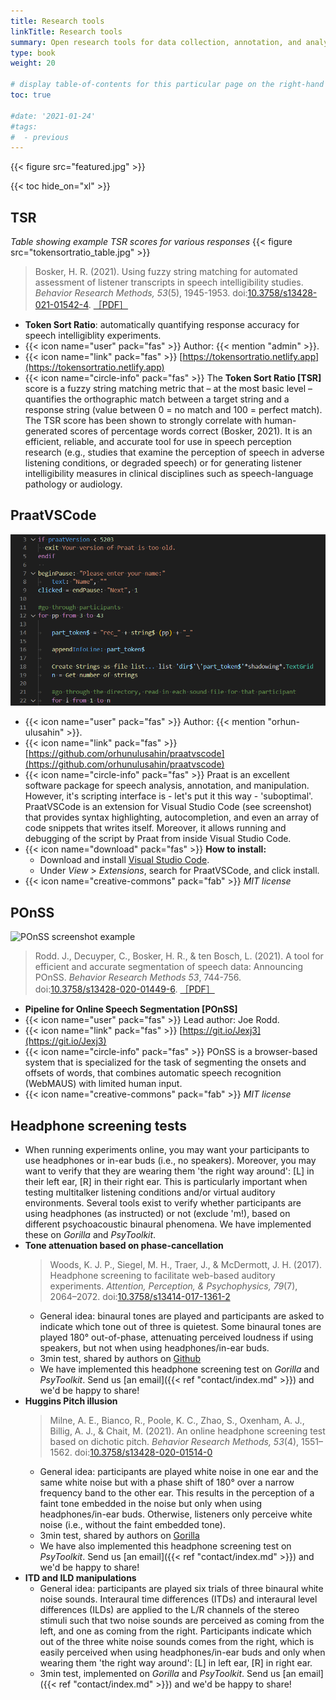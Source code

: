 ```yaml
---
title: Research tools
linkTitle: Research tools
summary: Open research tools for data collection, annotation, and analysis.
type: book
weight: 20

# display table-of-contents for this particular page on the right-hand side?
toc: true

#date: '2021-01-24'
#tags:
#  - previous
---
```


{{< figure src="featured.jpg" >}}

{{< toc hide_on="xl" >}}

## TSR
*Table showing example TSR scores for various responses*
{{< figure src="tokensortratio_table.jpg" >}}
> Bosker, H. R. (2021). Using fuzzy string matching for automated assessment of listener transcripts in speech intelligibility studies. *Behavior Research Methods, 53*(5), 1945-1953. doi:[10.3758/s13428-021-01542-4](https://doi.org/10.3758/s13428-021-01542-4). [［PDF］](https://pure.mpg.de/rest/items/item_3277028_4/component/file_3356415/content)
- **Token Sort Ratio**: automatically quantifying response accuracy for speech intelligiblity experiments.
- {{< icon name="user" pack="fas" >}} Author: {{< mention "admin" >}}.
- {{< icon name="link" pack="fas" >}} [https://tokensortratio.netlify.app](https://tokensortratio.netlify.app)
- {{< icon name="circle-info" pack="fas" >}} The **Token Sort Ratio [TSR]** score is a fuzzy string matching metric that – at the most basic level – quantifies the orthographic match between a target string and a response string (value between 0 = no match and 100 = perfect match). The TSR score has been shown to strongly correlate with human-generated scores of percentage words correct (Bosker, 2021). It is an efficient, reliable, and accurate tool for use in speech perception research (e.g., studies that examine the perception of speech in adverse listening conditions, or degraded speech) or for generating listener intelligibility measures in clinical disciplines such as speech-language pathology or audiology.



## PraatVSCode
<img src="https://github.com/orhunulusahin/praatvscode/blob/main/assets/syntax_after.png?raw=true" alt="PraatVSCode screenshot example" width="600"/>

- {{< icon name="user" pack="fas" >}} Author: {{< mention "orhun-ulusahin" >}}.
- {{< icon name="link" pack="fas" >}} [https://github.com/orhunulusahin/praatvscode](https://github.com/orhunulusahin/praatvscode)
- {{< icon name="circle-info" pack="fas" >}} Praat is an excellent software package for speech analysis, annotation, and manipulation. However, it's scripting interface is - let's put it this way - 'suboptimal'. PraatVSCode is an extension for Visual Studio Code (see screenshot) that provides syntax highlighting, autocompletion, and even an array of code snippets that writes itself. Moreover, it allows running and debugging of the script by Praat from inside Visual Studio Code.
- {{< icon name="download" pack="fas" >}} **How to install:**
  - Download and install [Visual Studio Code](https://code.visualstudio.com/).
  - Under *View* > *Extensions*, search for PraatVSCode, and click install.
- {{< icon name="creative-commons" pack="fab" >}} *MIT license*



## POnSS
<img src="https://media.springernature.com/full/springer-static/image/art%3A10.3758%2Fs13428-020-01449-6/MediaObjects/13428_2020_1449_Fig2_HTML.png?as=webp" alt="POnSS screenshot example" width="600"/>

> Rodd. J., Decuyper, C., Bosker, H. R., & ten Bosch, L. (2021). A tool for efficient and accurate segmentation of speech data: Announcing POnSS. *Behavior Research Methods 53*, 744-756. doi:[10.3758/s13428-020-01449-6](https://doi.org/10.3758/s13428-020-01449-6). [［PDF］](https://pure.mpg.de/rest/items/item_3240668_6/component/file_3318713/content)
- **Pipeline for Online Speech Segmentation [POnSS]**
- {{< icon name="user" pack="fas" >}} Lead author: Joe Rodd.
- {{< icon name="link" pack="fas" >}} [https://git.io/Jexj3](https://git.io/Jexj3)
- {{< icon name="circle-info" pack="fas" >}} POnSS is a browser-based system that is specialized for the task of segmenting the onsets and offsets of words, that combines automatic speech recognition (WebMAUS) with limited human input.
- {{< icon name="creative-commons" pack="fab" >}} *MIT license*



## Headphone screening tests
- When running experiments online, you may want your participants to use headphones or in-ear buds (i.e., no speakers). Moreover, you may want to verify that they are wearing them 'the right way around': [L] in their left ear, [R] in their right ear. This is particularly important when testing multitalker listening conditions and/or virtual auditory environments. Several tools exist to verify whether participants are using headphones (as instructed) or not (exclude 'm!), based on different psychoacoustic binaural phenomena. We have implemented these on *Gorilla* and *PsyToolkit*.
- **Tone attenuation based on phase-cancellation**
  > Woods, K. J. P., Siegel, M. H., Traer, J., & McDermott, J. H. (2017). Headphone screening to facilitate web-based auditory experiments. *Attention, Perception, & Psychophysics, 79*(7), 2064–2072. doi:[10.3758/s13414-017-1361-2](https://doi.org/10.3758/s13414-017-1361-2)
  - General idea: binaural tones are played and participants are asked to indicate which tone out of three is quietest. Some binaural tones are played 180° out-of-phase, attenuating perceived loudness if using speakers, but not when using headphones/in-ear buds.
  - 3min test, shared by authors on [Github](https://github.com/mcdermottLab/HeadphoneCheck)
  - We have implemented this headphone screening test on *Gorilla* and *PsyToolkit*. Send us [an email]({{< ref "contact/index.md" >}}) and we'd be happy to share!
- **Huggins Pitch illusion**
  > Milne, A. E., Bianco, R., Poole, K. C., Zhao, S., Oxenham, A. J., Billig, A. J., & Chait, M. (2021). An online headphone screening test based on dichotic pitch. *Behavior Research Methods, 53*(4), 1551–1562. doi:[10.3758/s13428-020-01514-0](https://doi.org/10.3758/s13428-020-01514-0)
  - General idea: participants are played white noise in one ear and the same white noise but with a phase shift of 180° over a narrow frequency band to the other ear. This results in the perception of a faint tone embedded in the noise but only when using headphones/in-ear buds. Otherwise, listeners only perceive white noise (i.e., without the faint embedded tone).
  - 3min test, shared by authors on [Gorilla](https://app.gorilla.sc/openmaterials/100917)
  - We have also implemented this headphone screening test on *PsyToolkit*. Send us [an email]({{< ref "contact/index.md" >}}) and we'd be happy to share!
- **ITD and ILD manipulations**
  - General idea: participants are played six trials of three binaural white noise sounds. Interaural time differences (ITDs) and interaural level differences (ILDs) are applied to the L/R channels of the stereo stimuli such that two noise sounds are perceived as coming from the left, and one as coming from the right. Participants indicate which out of the three white noise sounds comes from the right, which is easily perceived when using headphones/in-ear buds and only when wearing them 'the right way around': [L] in left ear, [R] in right ear.
  - 3min test, implemented on *Gorilla* and *PsyToolkit*. Send us [an email]({{< ref "contact/index.md" >}}) and we'd be happy to share!

